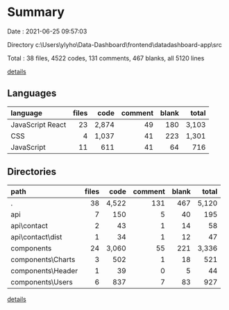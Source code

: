 # Summary

Date : 2021-06-25 09:57:03

Directory c:\Users\ylyho\Data-Dashboard\frontend\datadashboard-app\src

Total : 38 files,  4522 codes, 131 comments, 467 blanks, all 5120 lines

[details](details.md)

## Languages
| language | files | code | comment | blank | total |
| :--- | ---: | ---: | ---: | ---: | ---: |
| JavaScript React | 23 | 2,874 | 49 | 180 | 3,103 |
| CSS | 4 | 1,037 | 41 | 223 | 1,301 |
| JavaScript | 11 | 611 | 41 | 64 | 716 |

## Directories
| path | files | code | comment | blank | total |
| :--- | ---: | ---: | ---: | ---: | ---: |
| . | 38 | 4,522 | 131 | 467 | 5,120 |
| api | 7 | 150 | 5 | 40 | 195 |
| api\contact | 2 | 43 | 1 | 14 | 58 |
| api\contact\dist | 1 | 34 | 1 | 12 | 47 |
| components | 24 | 3,060 | 55 | 221 | 3,336 |
| components\Charts | 3 | 502 | 1 | 18 | 521 |
| components\Header | 1 | 39 | 0 | 5 | 44 |
| components\Users | 6 | 837 | 7 | 83 | 927 |

[details](details.md)